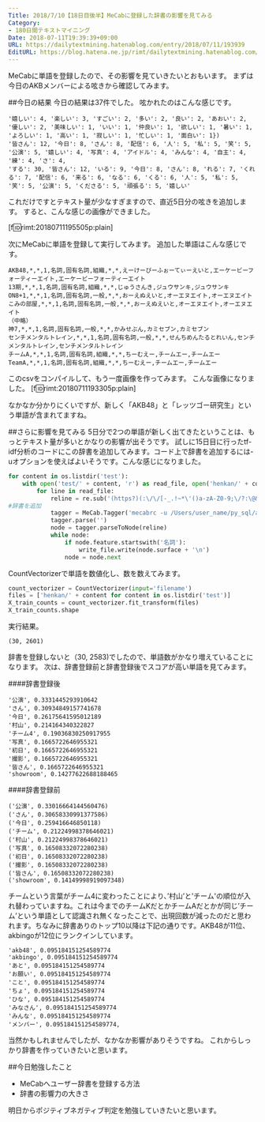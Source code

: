 ```yaml
---
Title: 2018/7/10【18日目後半】MeCabに登録した辞書の影響を見てみる
Category:
- 180日間テキストマイニング
Date: 2018-07-11T19:39:39+09:00
URL: https://dailytextmining.hatenablog.com/entry/2018/07/11/193939
EditURL: https://blog.hatena.ne.jp/rimt/dailytextmining.hatenablog.com/atom/entry/10257846132600247215
---
```


MeCabに単語を登録したので、その影響を見ていきたいとおもいます。
まずは今日のAKBメンバーによる呟きから確認してみます。

##今日の結果
今日の結果は37件でした。
呟かれたのはこんな感じです。
```
'嬉しい': 4, '楽しい': 3, 'すごい': 2, '多い': 2, '良い': 2, 'あおい': 2, '優しい': 2, '美味しい': 1, 'いい': 1, '仲良い': 1, '欲しい': 1, '暑い': 1, 'よろしい': 1, '高い': 1, '寂しい': 1, '忙しい': 1, '面白い': 1})
'皆さん': 12, '今日': 8, 'さん': 8, '配信': 6, '人': 5, '私': 5, '笑': 5, '公演': 5, '嬉しい': 4, '写真': 4, 'アイドル': 4, 'みんな': 4, '自主': 4, '練': 4, 'さ': 4,
'する': 30, '皆さん': 12, 'いる': 9, '今日': 8, 'さん': 8, 'れる': 7, 'くれる': 7, '配信': 6, '来る': 6, 'なる': 6, 'くる': 6, '人': 5, '私': 5, '笑': 5, '公演': 5, 'くださる': 5, '頑張る': 5, '嬉しい'
```
これだけですとテキスト量が少なすぎますので、直近5日分の呟きを追加します。
すると、こんな感じの画像ができました。

[f:id:rimt:20180711195505p:plain]

次にMeCabに単語を登録して実行してみます。
追加した単語はこんな感じです。

```csv
AKB48,*,*,1,名詞,固有名詞,組織,*,*,えーけーびーふぉーてぃーえいと,エーケービーフォーティーエイト,エーケービーフォーティーエイト
13期,*,*,1,名詞,固有名詞,組織,*,*,じゅうさんき,ジュウサンキ,ジュウサンキ
ON8+1,*,*,1,名詞,固有名詞,一般,*,*,おーえぬえいと,オーエヌエイト,オーエヌエイト
こみの部屋,*,*,1,名詞,固有名詞,一般,*,*,おーえぬえいと,オーエヌエイト,オーエヌエイト
（中略）
神7,*,*,1,名詞,固有名詞,一般,*,*,かみせぶん,カミセブン,カミセブン
センチメンタルトレイン,*,*,1,名詞,固有名詞,一般,*,*,せんちめんたるとれいん,センチメンタルトレイン,センチメンタルトレイン
チームA,*,*,1,名詞,固有名詞,組織,*,*,ちーむえー,チームエー,チームエー
TeamA,*,*,1,名詞,固有名詞,組織,*,*,ちーむえー,チームエー,チームエー
```

このcsvをコンパイルして、もう一度画像を作ってみます。
こんな画像になりました。
[f:id:rimt:20180711193305p:plain]

なかなか分かりにくいですが、新しく「AKB48」と「レッツゴー研究生」という単語が含まれてますね。

##さらに影響を見てみる
5日分で2つの単語が新しく出てきたということは、もっとテキスト量が多いとかなりの影響が出そうです。
試しに15日目に行ったtf-idf分析のコードにこの辞書を追加してみます。コード上で辞書を追加するには-uオプションを使えばよいそうです。こんな感じになりました。

```python
for content in os.listdir('test'):
    with open('test/' + content, 'r') as read_file, open('henkan/' + content, 'w') as write_file:
        for line in read_file:
            reline = re.sub('(https?)(:\/\/[-_.!~*\'()a-zA-Z0-9;\/?:\@&=+\$,%#]+)', '', line)
#辞書を追加
            tagger = MeCab.Tagger('mecabrc -u /Users/user_name/py_sql/akb_dic/akb.dic')
            tagger.parse('')
            node = tagger.parseToNode(reline)
            while node:
                if node.feature.startswith('名詞'):
                    write_file.write(node.surface + '\n')
                node = node.next
```

CountVectorizerで単語を数値化し、数を数えてみます。

```python
count_vectorizer = CountVectorizer(input='filename')
files = ['henkan/' + content for content in os.listdir('test')]
X_train_counts = count_vectorizer.fit_transform(files)
X_train_counts.shape
```
実行結果。
```
(30, 2601)
```
辞書を登録しないと（30, 2583)でしたので、単語数がかなり増えていることになります。
次は、辞書登録前と辞書登録後でスコアが高い単語を見てみます。

####辞書登録後
```
'公演', 0.3331445293910642
'さん', 0.30934849157741678
'今日', 0.26175641595012189
'村山', 0.214164340322827
'チーム4', 0.19036830250917955
'写真', 0.1665722646955321
'初日', 0.1665722646955321
'撮影', 0.1665722646955321
'皆さん', 0.1665722646955321
'showroom', 0.14277622688188465
```
####辞書登録前
```
('公演', 0.33016664144560476)
('さん', 0.30658330991377586)
('今日', 0.259416646850118)
('チーム', 0.21224998378646021)
('村山', 0.21224998378646021)
('写真', 0.16508332072280238)
('初日', 0.16508332072280238)
('撮影', 0.16508332072280238)
('皆さん', 0.16508332072280238)
('showroom', 0.14149998919097348)
```
チームという言葉がチーム4に変わったことにより、’村山’と'チーム'の順位が入れ替わっていますね。これは今までのチームKだとかチームAだとかが同じ’チーム’という単語として認識され無くなったことで、出現回数が減ったのだと思われます。ちなみに辞書ありのトップ10以降は下記の通りです。AKB48が11位、akbingoが12位にランクインしています。

```
'akb48', 0.095184151254589774
'akbingo', 0.095184151254589774
'あと', 0.095184151254589774
'お願い', 0.095184151254589774
'こと', 0.095184151254589774
'ちょ', 0.095184151254589774
'ひな', 0.095184151254589774
'みなさん', 0.095184151254589774
'みんな', 0.095184151254589774
'メンバー', 0.095184151254589774,
```

当然かもしれませんでしたが、なかなか影響がありそうですね。
これからしっかり辞書を作っていきたいと思います。

##今日勉強したこと
- MeCabへユーザー辞書を登録する方法
- 辞書の影響力の大きさ


明日からポジティブネガティブ判定を勉強していきたいと思います。
